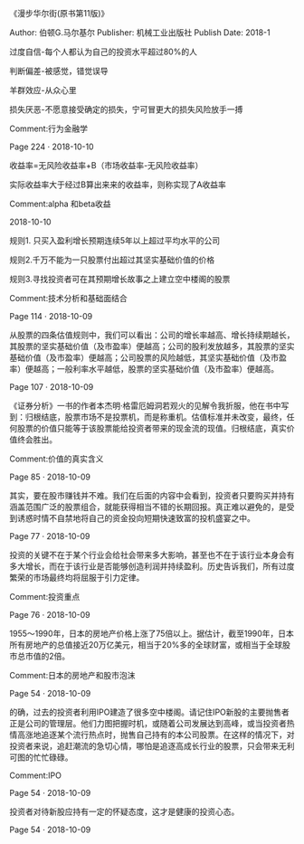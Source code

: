 《漫步华尔街(原书第11版)》


Author: 伯顿G.马尔基尔
Publisher: 机械工业出版社
Publish Date: 2018-1

过度自信-每个人都认为自己的投资水平超过80%的人

判断偏差-被感觉，错觉误导

羊群效应-从众心里

损失厌恶-不愿意接受确定的损失，宁可冒更大的损失风险放手一搏

Comment:行为金融学

Page 224 · 2018-10-10

收益率=无风险收益率+B（市场收益率-无风险收益率）

实际收益率大于经过B算出来来的收益率，则称实现了A收益率

Comment:alpha 和beta收益

2018-10-10

规则1. 只买入盈利增长预期连续5年以上超过平均水平的公司

规则2.千万不能为一只股票付出超过其坚实基础价值的价格

规则3.寻找投资者可在其预期增长故事之上建立空中楼阁的股票

Comment:技术分析和基础面结合

Page 114 · 2018-10-09

从股票的四条估值规则中，我们可以看出：公司的增长率越高、增长持续期越长，其股票的坚实基础价值（及市盈率）便越高；公司的股利发放越多，其股票的坚实基础价值（及市盈率）便越高；公司股票的风险越低，其坚实基础价值（及市盈率）便越高；一般利率水平越低，股票的坚实基础价值（及市盈率）便越高。

Page 107 · 2018-10-09

《证券分析》一书的作者本杰明·格雷厄姆洞若观火的见解令我折服，他在书中写到：归根结底，股票市场不是投票机，而是称重机。估值标准并未改变，最终，任何股票的价值只能等于该股票能给投资者带来的现金流的现值。归根结底，真实价值终会胜出。

Comment:价值的真实含义

Page 85 · 2018-10-09

其实，要在股市赚钱并不难。我们在后面的内容中会看到，投资者只要购买并持有涵盖范围广泛的股票组合，就能获得相当不错的长期回报。真正难以避免的，是受到诱惑时情不自禁地将自己的资金投向短期快速致富的投机盛宴之中。

Page 77 · 2018-10-09

投资的关键不在于某个行业会给社会带来多大影响，甚至也不在于该行业本身会有多大增长，而在于该行业是否能够创造利润并持续盈利。历史告诉我们，所有过度繁荣的市场最终均将屈服于引力定律。

Comment:投资重点

Page 76 · 2018-10-09

1955～1990年，日本的房地产价格上涨了75倍以上。据估计，截至1990年，日本所有房地产的总值接近20万亿美元，相当于20%多的全球财富，或相当于全球股市总市值的2倍。

Comment:日本的房地产和股市泡沫

Page 54 · 2018-10-09

的确，过去的投资者利用IPO建造了很多空中楼阁。请记住IPO新股的主要抛售者正是公司的管理层。他们力图把握时机，或随着公司发展达到高峰，或当投资者热情高涨地追逐某个流行热点时，抛售自己持有的本公司股票。在这样的情况下，对投资者来说，追赶潮流的急切心情，哪怕是追逐高成长行业的股票，只会带来无利可图的忙忙碌碌。

Comment:IPO

Page 54 · 2018-10-09

投资者对待新股应持有一定的怀疑态度，这才是健康的投资心态。

Page 54 · 2018-10-09


